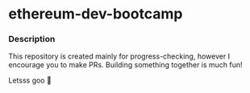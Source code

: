 # ethereum-dev-bootcamp
### Description
This repository is created mainly for progress-checking, however I encourage you to make PRs. Building something together is much fun!

Letsss goo 🐎
